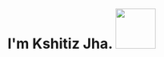 <h1 align="center">I'm Kshitiz Jha. <img src="https://media.giphy.com/media/LmNwrBhejkK9EFP504/giphy.gif" width="80px">
</h1>
